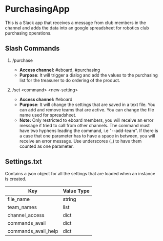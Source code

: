 # PurchasingApp

This is a Slack app that receives a message from club members in the channel and adds the data into an google spreadsheet for robotics club purchasing operations.

## Slash Commands

1. /purchase
    - **Access channel:** #eboard, #purchasing
    - **Purpose:** It will trigger a dialog and add the values to the purchasing list for the                          treasurer to do ordering of the product.

2. /set \<command\> \<new-setting\>
    - **Access channel:** #eboard
    - **Purpose:** It will change the settings that are saved in a text file. You can add and remove teams that are active.                      You can change the file name used for spreadsheet.
    - **Note:** Only restricted to eboard members, you will receive an error message if tried to call from other channels. The                 command must have two hyphens leading the command, i.e "--add-team". If there is a case that one parameter has                 to have a space in between, you will receive an error message. Use underscores (_) to have them counted as one                 parameter.
    
## Settings.txt
Contains a json object for all the settings that are loaded when an instance is created.

| Key | Value Type |
|-----|------------|
| file_name | string |
| team_names | list |
| channel_access | dict |
| commands_avail | dict |
| commands_avail_help | dict |
